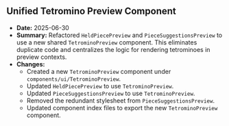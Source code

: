 ## Unified Tetromino Preview Component

- **Date:** 2025-06-30
- **Summary:** Refactored `HeldPiecePreview` and `PieceSuggestionsPreview` to use a new shared `TetrominoPreview` component. This eliminates duplicate code and centralizes the logic for rendering tetrominoes in preview contexts.
- **Changes:**
    - Created a new `TetrominoPreview` component under `components/ui/TetrominoPreview`.
    - Updated `HeldPiecePreview` to use `TetrominoPreview`.
    - Updated `PieceSuggestionsPreview` to use `TetrominoPreview`.
    - Removed the redundant stylesheet from `PieceSuggestionsPreview`.
    - Updated component index files to export the new `TetrominoPreview` component.